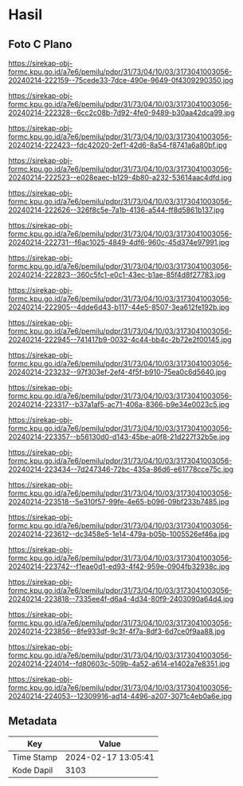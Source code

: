# Hasil

## Foto C Plano

https://sirekap-obj-formc.kpu.go.id/a7e6/pemilu/pdpr/31/73/04/10/03/3173041003056-20240214-222159--75cede33-7dce-490e-9649-0f4309290350.jpg

https://sirekap-obj-formc.kpu.go.id/a7e6/pemilu/pdpr/31/73/04/10/03/3173041003056-20240214-222328--6cc2c08b-7d92-4fe0-9489-b30aa42dca99.jpg

https://sirekap-obj-formc.kpu.go.id/a7e6/pemilu/pdpr/31/73/04/10/03/3173041003056-20240214-222423--fdc42020-2ef1-42d6-8a54-f8741a6a80bf.jpg

https://sirekap-obj-formc.kpu.go.id/a7e6/pemilu/pdpr/31/73/04/10/03/3173041003056-20240214-222523--e028eaec-b129-4b80-a232-53614aac4dfd.jpg

https://sirekap-obj-formc.kpu.go.id/a7e6/pemilu/pdpr/31/73/04/10/03/3173041003056-20240214-222626--326f8c5e-7a1b-4136-a544-ff8d5861b137.jpg

https://sirekap-obj-formc.kpu.go.id/a7e6/pemilu/pdpr/31/73/04/10/03/3173041003056-20240214-222731--f6ac1025-4849-4df6-960c-45d374e97991.jpg

https://sirekap-obj-formc.kpu.go.id/a7e6/pemilu/pdpr/31/73/04/10/03/3173041003056-20240214-222823--360c5fc1-e0c1-43ec-b1ae-85f4d8f27783.jpg

https://sirekap-obj-formc.kpu.go.id/a7e6/pemilu/pdpr/31/73/04/10/03/3173041003056-20240214-222905--4dde6d43-b117-44e5-8507-3ea612fe192b.jpg

https://sirekap-obj-formc.kpu.go.id/a7e6/pemilu/pdpr/31/73/04/10/03/3173041003056-20240214-222945--741417b9-0032-4c44-bb4c-2b72e2f00145.jpg

https://sirekap-obj-formc.kpu.go.id/a7e6/pemilu/pdpr/31/73/04/10/03/3173041003056-20240214-223232--97f303ef-2ef4-4f5f-b910-75ea0c6d5640.jpg

https://sirekap-obj-formc.kpu.go.id/a7e6/pemilu/pdpr/31/73/04/10/03/3173041003056-20240214-223317--b37a1af5-ac71-406a-8366-b9e34e0023c5.jpg

https://sirekap-obj-formc.kpu.go.id/a7e6/pemilu/pdpr/31/73/04/10/03/3173041003056-20240214-223357--b56130d0-d143-45be-a0f8-21d227f32b5e.jpg

https://sirekap-obj-formc.kpu.go.id/a7e6/pemilu/pdpr/31/73/04/10/03/3173041003056-20240214-223434--7d247346-72bc-435a-86d6-e61778cce75c.jpg

https://sirekap-obj-formc.kpu.go.id/a7e6/pemilu/pdpr/31/73/04/10/03/3173041003056-20240214-223518--5e310f57-99fe-4e65-b096-09bf233b7485.jpg

https://sirekap-obj-formc.kpu.go.id/a7e6/pemilu/pdpr/31/73/04/10/03/3173041003056-20240214-223612--dc3458e5-1e14-479a-b05b-1005526ef46a.jpg

https://sirekap-obj-formc.kpu.go.id/a7e6/pemilu/pdpr/31/73/04/10/03/3173041003056-20240214-223742--f1eae0d1-ed93-4f42-959e-0904fb32938c.jpg

https://sirekap-obj-formc.kpu.go.id/a7e6/pemilu/pdpr/31/73/04/10/03/3173041003056-20240214-223818--7335ee4f-d6a4-4d34-80f9-2403090a64d4.jpg

https://sirekap-obj-formc.kpu.go.id/a7e6/pemilu/pdpr/31/73/04/10/03/3173041003056-20240214-223856--8fe933df-9c3f-4f7a-8df3-6d7ce0f9aa88.jpg

https://sirekap-obj-formc.kpu.go.id/a7e6/pemilu/pdpr/31/73/04/10/03/3173041003056-20240214-224014--fd80603c-509b-4a52-a614-e1402a7e8351.jpg

https://sirekap-obj-formc.kpu.go.id/a7e6/pemilu/pdpr/31/73/04/10/03/3173041003056-20240214-224053--12309916-ad14-4496-a207-3071c4eb0a6e.jpg


## Metadata

| Key        | Value               |
| ---------- | ------------------- |
| Time Stamp | 2024-02-17 13:05:41 |
| Kode Dapil | 3103                |




